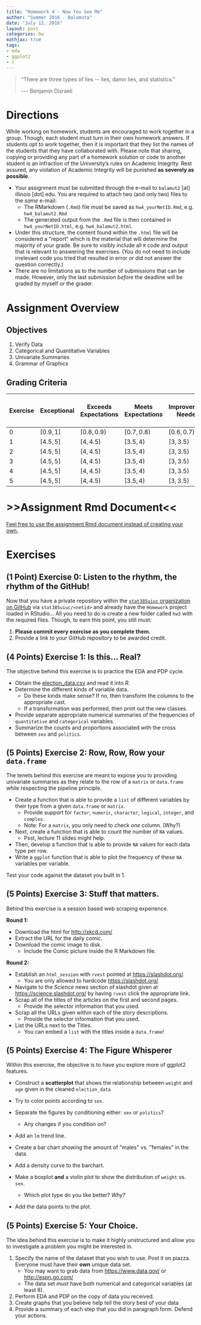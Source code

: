 ```yaml
---
title: "Homework 4 - Now You See Me"
author: "Summer 2016 - Balamuta"
date: "July 12, 2016"
layout: post
categories: hw
mathjax: true
tags: 
- eda
- ggplot2
- r
---
```


> "There are three types of lies -- lies, damn lies, and statistics."
>
> --- Benjamin Disraeli

# Directions

While working on homework, students are encouraged to work together in a group. Though, each student must turn in their own homework answers.  If students opt to work together, then it is important that they list the names of the students that they have collaborated with. Please note that sharing, copying or providing any part of a homework solution or code to another student is an infraction of the University’s rules on Academic Integrity. Rest assured, any violation of Academic Integrity will be punished **as severely as possible**.

* Your assignment must be submitted through the e-mail to `balamut2` [at] illinois [dot] edu. You are required to attach two (and only two) files to the *same* e-mail:
    * The RMarkdown (`.Rmd`) file must be saved as `hw4_yourNetID.Rmd`, e.g.  `hw4_balamut2.Rmd`
    * The generated output from the `.Rmd` file is then contained in `hw4_yourNetID.html`, e.g. `hw4_balamut2.html`.
* Under this structure, the content found within the `.html` file will be considered a "report" which is the material that will determine the majority of your grade. Be sure to visibly include all `R` code and output that is relevant to answering the exercises. (You do not need to include irrelevant code you tried that resulted in error or did not answer the question correctly.)
* There are no limitations as to the number of submissions that can be made. However, only the last submission *before* the deadline will be graded by myself or the grader.

# Assignment Overview

## Objectives

1. Verify Data
1. Categorical and Quantitative Variables
1. Univariate Summaries
1. Grammar of Graphics

## Grading Criteria


| Exercise | Exceptional | Exceeds Expectations |  Meets Expectations | Improvement Needed  | Unsatisfactory | Total Number of Points |
|----------|-------------|----------------------|---------------------|---------------------|----------------|------------------------|
|    0     |  $[0.9,1]$  | $[0.8,0.9)$          | $[0.7,0.8)$         |  $[0.6,0.7)$        | $[0,0.6)$      |           1            |
|    1     |  $[4.5,5]$  | $[4,4.5)$            | $[3.5,4)$           |  $[3,3.5)$          | $[0,3)$        |           4            |
|    2     |  $[4.5,5]$  | $[4,4.5)$            | $[3.5,4)$           |  $[3,3.5)$          | $[0,3)$        |           5            |
|    3     |  $[4.5,5]$  | $[4,4.5)$            | $[3.5,4)$           |  $[3,3.5)$          | $[0,3)$        |           5            |
|    4     |  $[4.5,5]$  | $[4,4.5)$            | $[3.5,4)$           |  $[3,3.5)$          | $[0,3)$        |           5            |
|    5     |  $[4.5,5]$  | $[4,4.5)$            | $[3.5,4)$           |  $[3,3.5)$          | $[0,3)$        |           5            |

# >>Assignment Rmd Document<<

[Feel free to use the assignment Rmd document instead of creating your own.](/assets/hw/hw4/hw4.Rmd)

# Exercises


## (1 Point) Exercise 0: Listen to the rhythm, the rhythm of the GitHub!

Now that you have a private repository within the [`stat385uiuc` organization on GitHub](https://github.com/stat385uiuc)
via `stat385uiuc/<netid>` and already have the `Homework` project loaded in RStudio... All you need to do is create a new folder called `hw3` with the required files. Though, to earn this point, you still must:

1. **Please commit every exercise as you complete them.**
1. Provide a link to your GitHub repository to be awarded credit.

## (4 Points) Exercise 1: Is this... Real?

The objective behind this exercise is to practice the EDA and PDP cycle.

- Obtain the [election_data.csv](/assets/hw/hw4/data/election_data.csv) and read it into *R*.
- Determine the different kinds of variable data.
   - Do these kinds make sense? If no, then transform the columns to the appropriate cast.
   - If a transformation was performed, then print out the new classes.
- Provide separate appropriate numerical summaries of the frequencies of 
`quantitative` and `categorical` variables.
- Summarize the counts and proportions associated with the cross between
`sex` and `politics`.

## (5 Points) Exercise 2: Row, Row, Row your `data.frame`

The tenets behind this exercise are meant to expose you to providing univariate
summaries as they relate to the row of a `matrix` or `data.frame` while respecting
the pipeline principle. 

- Create a function that is able to provide a `list` of different variables by their type from a given `data.frame` or `matrix`.
    - Provide support for `factor`, `numeric`, `character`, `logical`, `integer`, and `complex`.
    - Note: For a `matrix`, you only need to check *one* column. (Why?)
- Next, create a function that is able to count the number of `NA` values. 
    - Psst, lecture 11 slides might help.
- Then, develop a function that is able to provide `NA` values for each data type per row.
- Write a `ggplot` function that is able to plot the frequency of these `NA` variables per variable.

Test your code against the dataset you built in 1. 

## (5 Points) Exercise 3: Stuff that matters.

Behind this exercise is a session based web scraping experience.

**Round 1:**
 
- Download the html for <http://xkcd.com/>
- Extract the URL for the daily comic.
- Download the comic image to disk.
    - Include the Comic picture inside the R Markdown file.

**Round 2:**

- Establish an `html_session` with `rvest` pointed at <https://slashdot.org/>.
    - You are only allowed to hardcode <https://slashdot.org/>
- Navigate to the *Science* news section of slashdot given at 
<https://science.slashdot.org/> by having `rvest` click the appropriate link.
- Scrap all of the titles of the articles on the first and second pages.
    - Provide the selector information that you used.
- Scrap all the URLs given within each of the story descriptions.
    - Provide the selector information that you used.
- List the URLs next to the Titles.
    - You can embed a `list` with the titles inside a `data.frame`!

## (5 Points) Exercise 4: The Figure Whisperer

Within this exercise, the objective is to have you explore more of ggplot2
features.

- Construct a **scatterplot** that shows the relationship between `weight` and
`age` given in the cleaned `election_data`
- Try to color points according to `sex`.
- Separate the figures by conditioning either: `sex` or `politics`?
    - Any changes if you condition on?
- Add an `lm` trend line.


- Create a bar chart showing the amount of "males" vs. "females" in the data.
- Add a density curve to the barchart.

- Make a boxplot **and** a violin plot to show the distribution of `weight` vs. `sex`.
    - Which plot type do you like better? *Why?*
- Add the data points to the plot.


## (5 Points) Exercise 5: Your Choice.

The idea behind this exercise is to make it highly unstructured and allow you
to investigate a problem you might be interested in.

1. Specify the name of the dataset that you wish to use. Post it on piazza. Everyone
must have their **own** unique data set.
    - You may want to grab data from <https://www.data.gov/> or <http://espn.go.com/>
    - The data set *must* have both numerical and categorical variables (at least 8).
2. Perform EDA and PDP on the copy of data you received.
3. Create graphs that you believe help tell the story best of your data
4. Provide a summary of each step that you did in paragraph form. Defend your actions.
